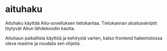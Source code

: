 aituhaku
========

Aituhaku käyttää Aitu-sovelluksen tietokantaa. Tietokannan alustusskriptit löytyvät Aitun lähdekoodin kautta. 

Aituhaun paikallista käyttöä ja kehitystä varten, katso frontend hakemistossa oleva readme ja noudata sen ohjeita.
